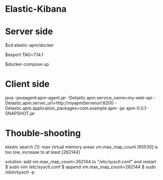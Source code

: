 # Elastic-Kibana

# Server side

$cd elastic-apm/docker

$export TAG=7.14.1

$docker-compose up

# Client side

java -javaagent:apm-agent.jar -Delastic.apm.service_name=my-web-api -Delastic.apm.server_url=http://myapmServerurl:8200 -Delastic.apm.application_packages=com.example.apm -jar apm-0.0.1-SNAPSHOT.jar

# Thouble-shooting

elastic search
[1]: max virtual memory areas vm.max_map_count [65530] is too low, increase to at least [262144]

solution: add vm.max_map_count=262144 to "/etc/sysctl.conf" and restart
$ sudo vim /etc/sysctl.conf
$ append vm.max_map_count=262144
$ sudo /sbin/sysctl -p
